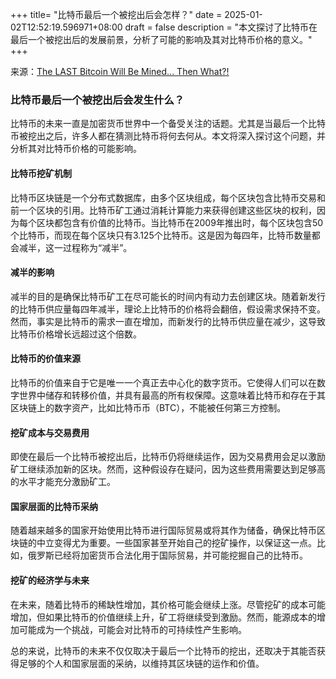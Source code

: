 +++
title= "比特币最后一个被挖出后会怎样？"
date = 2025-01-02T12:52:19.596971+08:00
draft = false
description = "本文探讨了比特币在最后一个被挖出后的发展前景，分析了可能的影响及其对比特币价格的意义。"
+++

来源：[The LAST Bitcoin Will Be Mined... Then What?!](https://www.youtube.com/watch?v=z6zcS8IG-74)

### 比特币最后一个被挖出后会发生什么？

比特币的未来一直是加密货币世界中一个备受关注的话题。尤其是当最后一个比特币被挖出之后，许多人都在猜测比特币将何去何从。本文将深入探讨这个问题，并分析其对比特币价格的可能影响。

#### 比特币挖矿机制

比特币区块链是一个分布式数据库，由多个区块组成，每个区块包含比特币交易和前一个区块的引用。比特币矿工通过消耗计算能力来获得创建这些区块的权利，因为每个区块都包含有价值的比特币。当比特币在2009年推出时，每个区块包含50个比特币，而现在每个区块只有3.125个比特币。这是因为每四年，比特币数量都会减半，这一过程称为“减半”。

#### 减半的影响

减半的目的是确保比特币矿工在尽可能长的时间内有动力去创建区块。随着新发行的比特币供应量每四年减半，理论上比特币的价格将会翻倍，假设需求保持不变。然而，事实是比特币的需求一直在增加，而新发行的比特币供应量在减少，这导致比特币价格增长远超过这个倍数。

#### 比特币的价值来源

比特币的价值来自于它是唯一一个真正去中心化的数字货币。它使得人们可以在数字世界中储存和转移价值，并具有最高的所有权保障。这意味着比特币和存在于其区块链上的数字资产，比如比特币币（BTC），不能被任何第三方控制。

#### 挖矿成本与交易费用

即使在最后一个比特币被挖出后，比特币仍将继续运作，因为交易费用会足以激励矿工继续添加新的区块。然而，这种假设存在疑问，因为这些费用需要达到足够高的水平才能充分激励矿工。

#### 国家层面的比特币采纳

随着越来越多的国家开始使用比特币进行国际贸易或将其作为储备，确保比特币区块链的中立变得尤为重要。一些国家甚至开始自己的挖矿操作，以保证这一点。比如，俄罗斯已经将加密货币合法化用于国际贸易，并可能挖掘自己的比特币。

#### 挖矿的经济学与未来

在未来，随着比特币的稀缺性增加，其价格可能会继续上涨。尽管挖矿的成本可能增加，但如果比特币的价值继续上升，矿工将继续受到激励。然而，能源成本的增加可能成为一个挑战，可能会对比特币的可持续性产生影响。

总的来说，比特币的未来不仅仅取决于最后一个比特币的挖出，还取决于其能否获得足够的个人和国家层面的采纳，以维持其区块链的运作和价值。